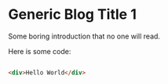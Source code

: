 # Generic Blog Title 1

Some boring introduction that no one will read.

Here is some code:

```html

<div>Hello World</div>
```
